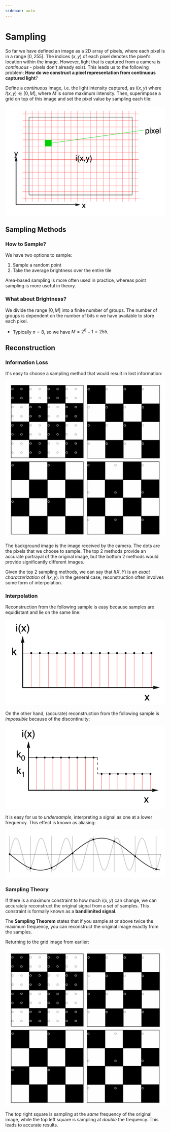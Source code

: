 ```yaml
---
sidebar: auto
---
```


# Sampling

So far we have defined an image as a 2D array of pixels, where each pixel is in a range $[0,255]$. The indices $(x,y)$ of each pixel denotes the pixel's location within the image. However, light that is captured from a camera is *continuous* - pixels don't already exist. This leads us to the following problem: **How do we construct a pixel representation from continuous captured light**?

Define a *continuous* image, i.e. the light intensity captured, as $i(x,y)$ where $I(x,y)\in [0, M]$, where $M$ is some maximum intensity. Then, superimpose a grid on top of this image and set the pixel value by sampling each tile:

![Grid superimposed on continuous image](./01-sampling-grid.png)

## Sampling Methods

### How to Sample?

We have two options to sample:

1. Sample a random point
2. Take the average brightness over the entire tile

Area-based sampling is more often used in practice, whereas point sampling is more useful in theory.

### What about Brightness?

We divide the range $[0,M]$ into a finite number of groups. The number of groups is dependent on the number of bits $n$ we have available to store each pixel.

* Typically $n=8$, so we have $M=2^8-1=255$.

## Reconstruction

### Information Loss

It's easy to choose a sampling method that would result in lost information:

![Information loss through sampling](./02-sampling-loss.png)

The background image is the image received by the camera. The dots are the pixels that we choose to sample. The top 2 methods provide an accurate portrayal of the original image, but the bottom 2 methods would provide significantly different images.

Given the top 2 sampling methods, we can say that $I(X,Y)$ is an *exact characterization* of $i(x,y)$. In the general case, reconstruction often involves some form of interpolation.

### Interpolation

Reconstruction from the following sample is easy because samples are equidistant and lie on the same line:

![Easy interpolation](./03-easy-interpolation.png)

On the other hand, (accurate) reconstruction from the following sample is *impossible* because of the discontinuity:

![Impossible interpolation](./04-impossible-interpolation.png)

It is easy for us to *undersample*, interpreting a signal as one at a lower frequency. This effect is known as aliasing:

![Aliasing](./05-aliasing.png)

### Sampling Theory

If there is a maximum constraint to how much $i(x,y)$ can change, we can accurately reconstruct the original signal from a set of samples. This constraint is formally known as a **bandlimited signal**.

The **Sampling Theorem** states that if you sample at or above twice the maximum frequency, you can reconstruct the original image exactly from the samples.

Returning to the grid image from earlier:

![Information loss through sampling](./02-sampling-loss.png)

The top right square is sampling at the *same* frequency of the original image, while the top left square is sampling at *double* the frequency. This leads to accurate results.